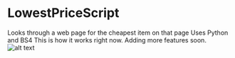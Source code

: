# LowestPriceScript
Looks through a web page for the cheapest item on that page
Uses Python and BS4
This is how it works right now. Adding more features soon.
![alt text](https://i.imgur.com/NdjoadZ.png)

